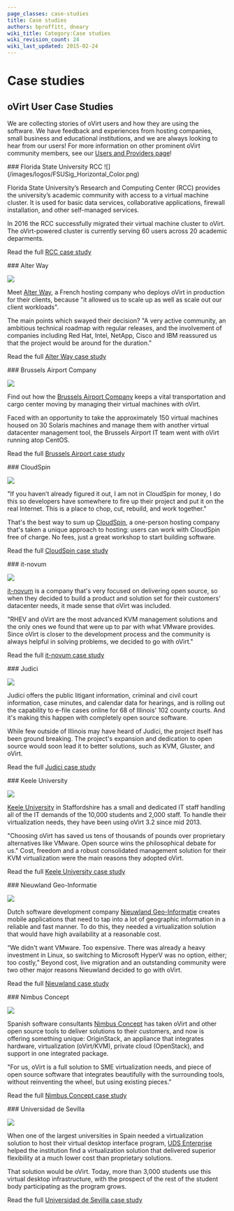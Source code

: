 ```yaml
---
page_classes: case-studies
title: Case studies
authors: bproffitt, dneary
wiki_title: Category:Case studies
wiki_revision_count: 24
wiki_last_updated: 2015-02-24
---
```


# Case studies

## oVirt User Case Studies

We are collecting stories of oVirt users and how they are using the software. We have feedback and experiences from hosting companies, small business and educational institutions, and we are always looking to hear from our users! For more information on other prominent oVirt community members, see our [Users and Providers page](/community/user-stories/users-and-providers/)!

<div class="case-studies">
<div class="case-study">
### Florida State University RCC
![](/images/logos/FSUSig_Horizontal_Color.png)

Florida State University’s Research and Computing Center (RCC) provides the university’s academic community with access to a virtual machine cluster. It is used for basic data services, collaborative applications, firewall installation, and other self-managed services.

In 2016 the RCC successfully migrated their virtual machine cluster to oVirt. The oVirt-powered cluster is currently serving 60 users across 20 academic deparments.

Read the full [RCC case study](/community/user-stories/RCC-case-study/)

</div>
<div class="case-study">
### Alter Way

![](/images/logos/AlterWay.png)

Meet [Alter Way](/community/user-stories/alter-way-case-study/), a French hosting company who deploys oVirt in production for their clients, because "it allowed us to scale up as well as scale out our client workloads".

The main points which swayed their decision? "A very active community, an ambitious technical roadmap with regular releases, and the involvement of companies including Red Hat, Intel, NetApp, Cisco and IBM reassured us that the project would be around for the duration."

Read the full [Alter Way case study](/community/user-stories/alter-way-case-study/)

</div>
<div class="case-study">
### Brussels Airport Company

![](/images/logos/BrusselsAirport.svg)

Find out how the [Brussels Airport Company](/community/user-stories/brussels-airport-case-study/) keeps a vital transportation and cargo center moving by managing their virtual machines with oVirt.

Faced with an opportunity to take the approximately 150 virtual machines housed on 30 Solaris machines and manage them with another virtual datacenter management tool, the Brussels Airport IT team went with oVirt running atop CentOS.

Read the full [Brussels Airport case study](/community/user-stories/brussels-airport-case-study/)

</div>
<div class="case-study">
### CloudSpin

![](/images/logos/Cloudspin.png)

"If you haven’t already figured it out, I am not in CloudSpin for money, I do this so developers have somewhere to fire up their project and put it on the real Internet. This is a place to chop, cut, rebuild, and work together."

That's the best way to sum up [CloudSpin](/community/user-stories/cloudspin-case-study/), a one-person hosting company that's taken a unique approach to hosting: users can work with CloudSpin free of charge. No fees, just a great workshop to start building software.

Read the full [CloudSpin case study](/community/user-stories/cloudspin-case-study/)

</div>
<div class="case-study">
### it-novum

![](/images/logos/It-novum.png)

[it-novum](/community/user-stories/it-novum-case-study/) is a company that's very focused on delivering open source, so when they decided to build a product and solution set for their customers' datacenter needs, it made sense that oVirt was included.

"RHEV and oVirt are the most advanced KVM management solutions and the only ones we found that were up to par with what VMware provides. Since oVirt is closer to the development process and the community is always helpful in solving problems, we decided to go with oVirt."

Read the full [it-novum case study](/community/user-stories/it-novum-case-study/)

</div>
<div class="case-study">
### Judici

![](/images/logos/Judici.png)

Judici offers the public litigant information, criminal and civil court information, case minutes, and calendar data for hearings, and is rolling out the capability to e-file cases online for 68 of Illinois' 102 county courts. And it's making this happen with completely open source software.

While few outside of Illinois may have heard of Judici, the project itself has been ground breaking. The project's expansion and dedication to open source would soon lead it to better solutions, such as KVM, Gluster, and oVirt.

Read the full [Judici case study](/community/user-stories/judici-case-study/)

</div>
<div class="case-study">
### Keele University

![](/images/logos/Keele.svg)

[Keele University](/community/user-stories/keele-university-case-study/) in Staffordshire has a small and dedicated IT staff handling all of the IT demands of the 10,000 students and 2,000 staff. To handle their virtualization needs, they have been using oVirt 3.2 since mid 2013.

"Choosing oVirt has saved us tens of thousands of pounds over proprietary alternatives like VMware. Open source wins the philosophical debate for us." Cost, freedom and a robust consolidated management solution for their KVM virtualization were the main reasons they adopted oVirt.

Read the full [Keele University case study](/community/user-stories/keele-university-case-study/)

</div>
<div class="case-study">
### Nieuwland Geo-Informatie

![](/images/logos/Nwld.png)

Dutch software development company [Nieuwland Geo-Informatie](/community/user-stories/nieuwland-case-study/) creates mobile applications that need to tap into a lot of geographic information in a reliable and fast manner. To do this, they needed a virtualization solution that would have high availability at a reasonable cost.

“We didn't want VMware. Too expensive. There was already a heavy investment in Linux, so switching to Microsoft HyperV was no option, either; too costly,” Beyond cost, live migration and an outstanding community were two other major reasons Nieuwland decided to go with oVirt.

Read the full [Nieuwland case study](/community/user-stories/nieuwland-case-study/)

</div>
<div class="case-study">
### Nimbus Concept

![](/images/logos/Nimbus.png)

Spanish software consultants [Nimbus Concept](/community/user-stories/nimbus-concept-case-study/) has taken oVirt and other open source tools to deliver solutions to their customers, and now is offering something unique: OriginStack, an appliance that integrates hardware, virtualization (oVirt/KVM), private cloud (OpenStack), and support in one integrated package.

"For us, oVirt is a full solution to SME virtualization needs, and piece of open source software that integrates beautifully with the surrounding tools, without reinventing the wheel, but using existing pieces."

Read the full [Nimbus Concept case study](/community/user-stories/nimbus-concept-case-study/)

</div>
<div class="case-study">
### Universidad de Sevilla

![](/images/logos/Sevilla.png)

When one of the largest universities in Spain needed a virtualization solution to host their virtual desktop interface program, [UDS Enterprise](https://www.udsenterprise.com/) helped the institution find a virtualization solution that delivered superior flexibility at a much lower cost than proprietary solutions.

That solution would be oVirt. Today, more than 3,000 students use this virtual desktop infrastructure, with the prospect of the rest of the student body participating as the program grows.

Read the full [Universidad de Sevilla case study](/community/user-stories/universidad-de-sevilla-case-study/)

</div>
</div>
